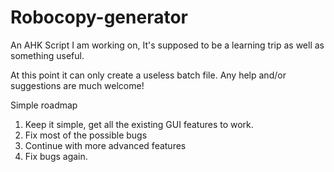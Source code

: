 # Robocopy-generator
An AHK Script I am working on, It's supposed to be a learning trip as well as something useful.

At this point it can only create a useless batch file.
Any help and/or suggestions are much welcome!


Simple roadmap
1. Keep it simple, get all the existing GUI features to work.
2. Fix most of the possible bugs
3. Continue with more advanced features
4. Fix bugs again.
